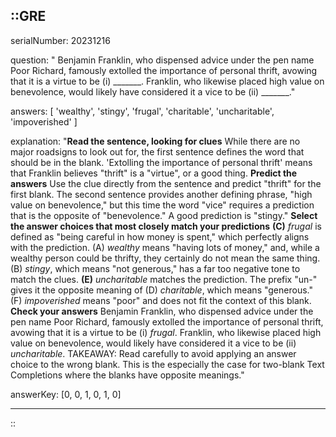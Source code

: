 ::GRE
---

serialNumber: 20231216

question: " Benjamin Franklin, who dispensed advice under the pen name Poor Richard, famously extolled the importance of personal thrift, avowing that it is a virtue to be (i) _______. Franklin, who likewise placed high value on benevolence, would likely have considered it a vice to be (ii) _______."

answers: [
  'wealthy',
  'stingy',
  'frugal',
  'charitable',
  'uncharitable',
  'impoverished'
]

explanation: "<strong>Read the sentence, looking for clues</strong> While there are no major roadsigns to look out for, the first sentence defines the word that should be in the blank. 'Extolling the importance of personal thrift' means that Franklin believes \"thrift\" is a \"virtue\", or a good thing. <strong>Predict the answers</strong> Use the clue directly from the sentence and predict \"thrift\" for the first blank. The second sentence provides another defining phrase, \"high value on benevolence,\" but this time the word \"vice\" requires a prediction that is the opposite of \"benevolence.\" A good prediction is \"stingy.\" <strong>Select the answer choices that most closely match your predictions</strong> <strong>(C)</strong> <i>frugal</i> is defined as \"being careful in how money is spent,\" which perfectly aligns with the prediction. (A) <i>wealthy</i> means \"having lots of money,\" and, while a wealthy person could be thrifty, they certainly do not mean the same thing. (B) <i>stingy</i>, which means \"not generous,\" has a far too negative tone to match the clues. <strong>(E)</strong> <i>uncharitable </i>matches the prediction. The prefix \"un-\" gives it the opposite meaning of (D) <i>charitable</i>, which means \"generous.\" (F) <i>impoverished</i> means \"poor\" and does not fit the context of this blank. <strong>Check your answers</strong> Benjamin Franklin, who dispensed advice under the pen name Poor Richard, famously extolled the importance of personal thrift, avowing that it is a virtue to be (i) <i>frugal</i>. Franklin, who likewise placed high value on benevolence, would likely have considered it a vice to be (ii) <i>uncharitable</i>. TAKEAWAY: Read carefully to avoid applying an answer choice to the wrong blank. This is the especially the case for two-blank Text Completions where the blanks have opposite meanings."

answerKey: [0, 0, 1, 0, 1, 0]

---
::